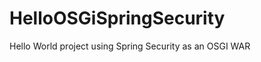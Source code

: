 HelloOSGiSpringSecurity
=======================

Hello World project using Spring Security as an OSGI WAR